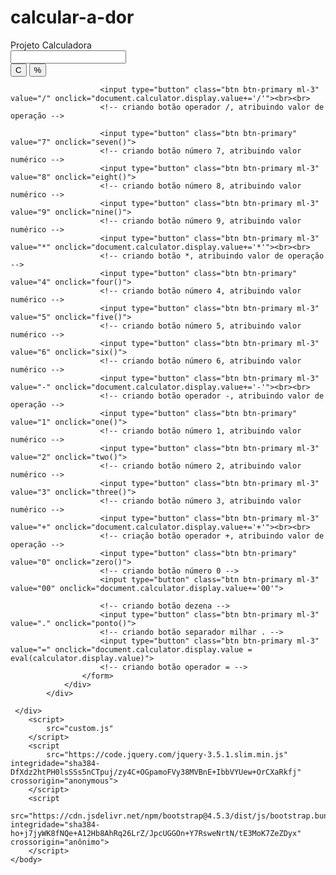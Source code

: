 # calcular-a-dor 

<!DOCTYPEhtml>
<html lang="pt">
    <cabeça>
        <meta charset="utf-8">
        <meta name="viewport" content="width-device-width, inicial-scale=1.0">
        <título>
            Projeto Calculadora
        </title>
        <link rel="stylesheet" href="https://cdn.jsdelivr.net/npm/bootstrap@4.5.3/dist/css/bootstrap.min.css" integridade="sha384-TX8t27EcRE3e/ihU7zmQxVncDAy5uIKz4rEkgIXeMed4M0jlfIDPvg6uqKI2xXr2" crossorigin=" anônimo">
        <!-- formatação bootstrap para grade/visor da calculadora -->
        <!- ​​- copiado site https://getbootstrap.com/docs/4.5/getting-started/introduction/ -->
        <link rel="stylesheet" href="style.css">
        <!-- formatação css para bordas e espaçamento entre botões, arquivo interno relacionado-->
    </head>
    <corpo>
        <div class="container">
            <div class="linha">
                <div class="col-md-12">
                    <form action="#" name="Calculadora" class="main">
                        <input type="text" class="display form form-control" name="display"><br>
                        <!-- criando display principal para exibição de números e resultados -->
                        <input type="button" class="btn btn-primary" value="C" id="clear">
                        <!-- criando o botão C, atribuindo ação de limpeza display através de chamada por rotina pelo ID->
                        <input type="button" class="btn btn-primary ml-3" value="->" onclick="backSpace()">
                        <!-- criando botão operador ->, atribuindo ação de apagar o número através da rotina -->
                        <input type="button" class="btn btn-primary ml-3" value="%" onclick="document.calculator.display.value+='%'">
                        <!-- criando botão operador %, atribuindo valor de operação -->
                        
                        <input type="button" class="btn btn-primary ml-3" value="/" onclick="document.calculator.display.value+='/'"><br><br>
                        <!-- criando botão operador /, atribuindo valor de operação -->
                        
                        <input type="button" class="btn btn-primary" value="7" onclick="seven()">
                        <!-- criando botão número 7, atribuindo valor numérico -->
                        <input type="button" class="btn btn-primary ml-3" value="8" onclick="eight()">
                        <!-- criando botão número 8, atribuindo valor numérico -->
                        <input type="button" class="btn btn-primary ml-3" value="9" onclick="nine()">
                        <!-- criando botão número 9, atribuindo valor numérico -->
                        <input type="button" class="btn btn-primary ml-3" value="*" onclick="document.calculator.display.value+='*'"><br><br>
                        <!-- criando botão *, atribuindo valor de operação -->
                        <input type="button" class="btn btn-primary" value="4" onclick="four()">
                        <!-- criando botão número 4, atribuindo valor numérico -->
                        <input type="button" class="btn btn-primary ml-3" value="5" onclick="five()">
                        <!-- criando botão número 5, atribuindo valor numérico -->
                        <input type="button" class="btn btn-primary ml-3" value="6" onclick="six()">
                        <!-- criando botão número 6, atribuindo valor numérico -->
                        <input type="button" class="btn btn-primary ml-3" value="-" onclick="document.calculator.display.value+='-'"><br><br>
                        <!-- criando botão operador -, atribuindo valor de operação -->
                        <input type="button" class="btn btn-primary" value="1" onclick="one()">
                        <!-- criando botão número 1, atribuindo valor numérico -->
                        <input type="button" class="btn btn-primary ml-3" value="2" onclick="two()">
                        <!-- criando botão número 2, atribuindo valor numérico -->
                        <input type="button" class="btn btn-primary ml-3" value="3" onclick="three()">
                        <!-- criando botão número 3, atribuindo valor numérico -->
                        <input type="button" class="btn btn-primary ml-3" value="+" onclick="document.calculator.display.value+='+'"><br><br>
                        <!-- criação botão operador +, atribuindo valor de operação -->
                        <input type="button" class="btn btn-primary" value="0" onclick="zero()">
                        <!-- criando botão número 0 -->
                        <input type="button" class="btn btn-primary ml-3" value="00" onclick="document.calculator.display.value+='00'">
                        
                        <!-- criando botão dezena -->
                        <input type="button" class="btn btn-primary ml-3" value="." onclick="ponto()">
                        <!-- criando botão separador milhar . -->
                        <input type="button" class="btn btn-primary ml-3" value="=" onclick="document.calculator.display.value = eval(calculator.display.value)">
                        <!-- criando botão operador = -->
                    </form>
                </div>
            </div>
                            
     </div>
        <script>
            src="custom.js"
        </script>
        <script
            src="https://code.jquery.com/jquery-3.5.1.slim.min.js" integridade="sha384-DfXdz2htPH0lsSSs5nCTpuj/zy4C+OGpamoFVy38MVBnE+IbbVYUew+OrCXaRkfj" crossorigin="anonymous">
        </script>
        <script
            src="https://cdn.jsdelivr.net/npm/bootstrap@4.5.3/dist/js/bootstrap.bundle.min.js" integridade="sha384-ho+j7jyWK8fNQe+A12Hb8AhRq26LrZ/JpcUGGOn+Y7RsweNrtN/tE3MoK7ZeZDyx" crossorigin="anônimo">
        </script>
    </body>
</html>

<!-- origem do repositório git https://github.com/profluizangelo/VsCodeIntro.git -->
